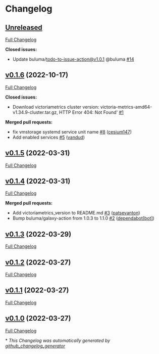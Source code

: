 # Changelog

## [Unreleased](https://github.com/buluma/ansible-role-victoriametrics_cluster/tree/HEAD)

[Full Changelog](https://github.com/buluma/ansible-role-victoriametrics_cluster/compare/v0.1.6...HEAD)

**Closed issues:**

- Update buluma/todo-to-issue-action@v1.0.1 @buluma [\#14](https://github.com/buluma/ansible-role-victoriametrics_cluster/issues/14)

## [v0.1.6](https://github.com/buluma/ansible-role-victoriametrics_cluster/tree/v0.1.6) (2022-10-17)

[Full Changelog](https://github.com/buluma/ansible-role-victoriametrics_cluster/compare/v0.1.5...v0.1.6)

**Closed issues:**

- Download victoriametrics cluster version: victoria-metrics-amd64-v1.34.9-cluster.tar.gz, HTTP Error 404: Not Found' [\#1](https://github.com/buluma/ansible-role-victoriametrics_cluster/issues/1)

**Merged pull requests:**

- fix vmstorage systemd service unit name [\#8](https://github.com/buluma/ansible-role-victoriametrics_cluster/pull/8) ([cesium147](https://github.com/cesium147))
- Add enabled services [\#5](https://github.com/buluma/ansible-role-victoriametrics_cluster/pull/5) ([vandud](https://github.com/vandud))

## [v0.1.5](https://github.com/buluma/ansible-role-victoriametrics_cluster/tree/v0.1.5) (2022-03-31)

[Full Changelog](https://github.com/buluma/ansible-role-victoriametrics_cluster/compare/v0.1.4...v0.1.5)

## [v0.1.4](https://github.com/buluma/ansible-role-victoriametrics_cluster/tree/v0.1.4) (2022-03-31)

[Full Changelog](https://github.com/buluma/ansible-role-victoriametrics_cluster/compare/v0.1.3...v0.1.4)

**Merged pull requests:**

- Add victoriametrics\_version to README.md [\#3](https://github.com/buluma/ansible-role-victoriametrics_cluster/pull/3) ([patsevanton](https://github.com/patsevanton))
- Bump buluma/galaxy-action from 1.0.3 to 1.1.0 [\#2](https://github.com/buluma/ansible-role-victoriametrics_cluster/pull/2) ([dependabot[bot]](https://github.com/apps/dependabot))

## [v0.1.3](https://github.com/buluma/ansible-role-victoriametrics_cluster/tree/v0.1.3) (2022-03-29)

[Full Changelog](https://github.com/buluma/ansible-role-victoriametrics_cluster/compare/v0.1.2...v0.1.3)

## [v0.1.2](https://github.com/buluma/ansible-role-victoriametrics_cluster/tree/v0.1.2) (2022-03-27)

[Full Changelog](https://github.com/buluma/ansible-role-victoriametrics_cluster/compare/v0.1.1...v0.1.2)

## [v0.1.1](https://github.com/buluma/ansible-role-victoriametrics_cluster/tree/v0.1.1) (2022-03-27)

[Full Changelog](https://github.com/buluma/ansible-role-victoriametrics_cluster/compare/v0.1.0...v0.1.1)

## [v0.1.0](https://github.com/buluma/ansible-role-victoriametrics_cluster/tree/v0.1.0) (2022-03-27)

[Full Changelog](https://github.com/buluma/ansible-role-victoriametrics_cluster/compare/cb487c77b405ad2f1a474ddb408ebd5ffefef5ca...v0.1.0)



\* *This Changelog was automatically generated by [github_changelog_generator](https://github.com/github-changelog-generator/github-changelog-generator)*
